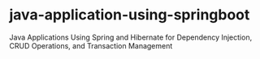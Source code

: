 # java-application-using-springboot
Java Applications Using Spring and Hibernate for Dependency Injection, CRUD Operations, and Transaction Management
